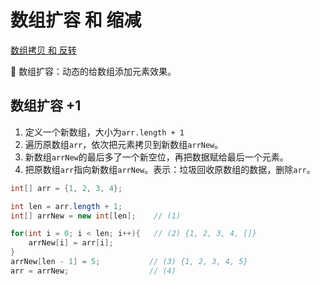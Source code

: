 # 数组扩容 和 缩减

[数组拷贝 和 反转](https://www.notion.so/ab4e551ed3f041488a76f0f4d4f254c6?pvs=21) 

<aside>
📌 数组扩容：动态的给数组添加元素效果。

</aside>

## 数组扩容 +1

1. 定义一个新数组，大小为`arr.length + 1`
2. 遍历原数组`arr`，依次把元素拷贝到新数组`arrNew`。
3. 新数组`arrNew`的最后多了一个新空位，再把数据赋给最后一个元素。
4. 把原数组`arr`指向新数组`arrNew`。表示：垃圾回收原数组的数据，删除`arr`。

```java
int[] arr = {1, 2, 3, 4};

int len = arr.length + 1;
int[] arrNew = new int[len];    // (1)

for(int i = 0; i < len; i++){   // (2) {1, 2, 3, 4, []}
	arrNew[i] = arr[i];
}
arrNew[len - 1] = 5;           // (3) {1, 2, 3, 4, 5}
arr = arrNew;                  // (4)
```